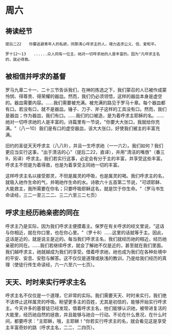 # 周六

## 祷读经节
```
提后二22　　你要逃避青年人的私欲，同那清心呼求主的人，竭力追求公义、信、爱和平。

罗十12～13　　......众人同有一位主，祂对一切呼求祂的人是丰富的。因为"凡呼求主名的，就必得救。
```

## 被相信并呼求的基督

罗马九章二十一、二十三节告诉我们，在神的拣选之下，我们蒙召的人已被作成蒙怜悯、得尊贵、得荣耀的器皿。然而，我们仍必须领悟，这样的器皿本身是虚空的。器皿需要内容。......我们需要被充满。被充满的路见于罗马十章。每个器皿都有口。若没有口，就不是器皿。锤子、刀子、斧子这样的工具没有口。然而，我们是器皿；作为器皿，我们有口。......我们的口被造，是为着呼求主耶稣的名。......祂对一切呼求祂的人是丰富的。诗篇里有一节说，"你要大大张口，我就给你充满。"（八一10）我们是有口的虚空器皿，该大大张口，好使我们被主的丰富充满。

旧约的圣徒天天呼求主（八八9），并且一生呼求祂（一一六2）。我们如何？我们更应当实行这事，"出于清洁的心"（提后二22，直译），并用"清洁的嘴唇"（番三9，另译）呼求主。我们若实行这事，必定会有分于主的丰富，并享受这些丰富。呼求主不但是为着得救，也是为着享受主同祂一切的丰富。

这样呼求主名以接受那灵，不但是属灵的呼吸，也是属灵的喝。我们呼求主的名，就吸入祂作生命的气，并喝祂作生命的水。诗歌六十五首第二节说，"可颂耶稣、大能救主，我所需要在你名；只要呼吸耶稣这名，就是饮于你生命。"（罗马书生命读经，三二一至三二二、三二六至三二七页）

## 呼求主经历祂亲密的同在

呼求主乃是实际，因为我们呼求主便摸着主。保罗在有关呼求的经文里说，"这话与你相近，就在你口里，也在你心里。"（罗十8）......这里的话就等于主。因此，这话是近的，就是说主是近的。每当我们呼求主名，我们就经历祂的相近，经历祂亲密的同在。......我们若继续呼求，就会了解祂不仅是近的，甚至就在我们里面。我们越呼求主，祂就越成为我们的享受。借着呼求祂，祂也成为我们在各种处境中的平安、安息、安慰与解答。这不仅仅是道理或肤浅的教训，乃是给我们经历的真理（使徒行传生命读经，六一六至六一七页）。

## 天天、时时来实行呼求主名

呼求主名不仅仅是一个道理，它非常的实际。我们需要天天、时时来实行。我们绝不该停止这样属灵的呼吸。盼望更多主的百姓，尤其是初信的，能够开始实行呼求主。今天许多的基督徒已经发现，借着呼求主名，他们能够认识祂，被带进复活的大能里，经历祂自然的拯救，并且能够与祂合一行动。不论在什么景况，在什么时间，都要呼求："主耶稣，哦，主耶稣！"你若实行呼求主的名，就会看见这是享受主丰富奇妙的路（呼求主名，二二、二四页）。
